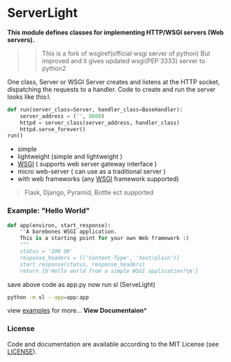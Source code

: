 # ServerLight
**This module defines classes for implementing HTTP/WSGI servers (Web servers).**

>> This is a fork of wsgiref(official wsgi server of python)
>> But improved and it gives updated wsgi(PEP 3333) server to python2 

One class, Server or WSGI Server creates and listens at the HTTP 
socket, dispatching the requests to a handler. Code to create and run the server looks like this:\

```python
def run(server_class=Server, handler_class=BaseHandler):
    server_address = ('', 8000)
    httpd = server_class(server_address, handler_class)
    httpd.serve_forever()
run()
```

 - simple
 - lightweight (simple and lightweight )
 - [WSGI](http://www.wsgi.org/) ( supports web server gateway interface )
 - micro web-server ( can use as a traditional server )
 - with web frameworks (any  [WSGI](http://www.wsgi.org/)  framework supported)
 
> Flask, Django, Pyramid, Bottle ect supported
 ### Example: "Hello World"
 
```python
def app(environ, start_response):
    ""A barebones WSGI application.
    This is a starting point for your own Web framework :)
    """
    status = '200 OK'
    response_headers = [('Content-Type', 'text/plain')]
    start_response(status, response_headers)
    return [b'Hello world from a simple WSGI application!\n']
```

save above code as app.py
now run sl (ServeLight)

```bash
python -m sl --app=app:app
```

view [examples](https://github.com/Ksengine/ServeLight/blob/master/examples) for more...
**View Documentaion***
### License
Code and documentation are available according to the MIT License (see  [LICENSE](https://github.com/Ksengine/ServeLight/blob/master/LICENSE)).
